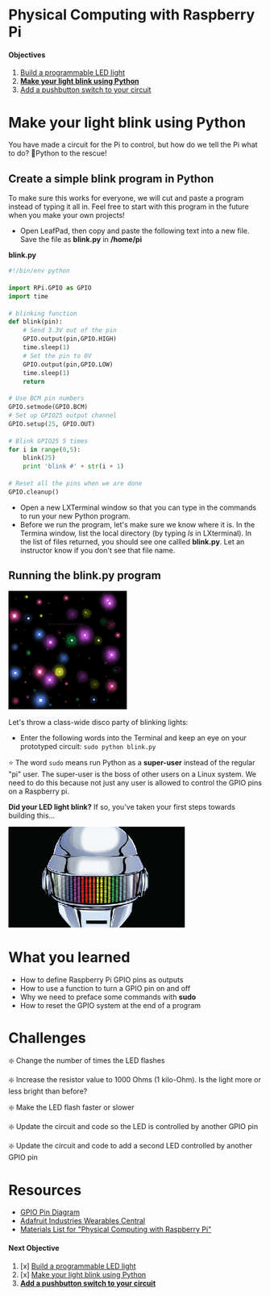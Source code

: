 Physical Computing with Raspberry Pi
====================================

#### Objectives
1. [Build a programmable LED light](01-led.md)
2. **[Make your light blink using Python](02-programming.md)**
3. [Add a pushbutton switch to your circuit](03-switch.md)

# Make your light blink using Python

You have made a circuit for the Pi to control, but how do we tell the Pi what to do? :snake:Python to the rescue!

## Create a simple blink program in Python

To make sure this works for everyone, we will cut and paste a program instead of typing it all in. Feel free to start with this program in the future when you make your own projects!

* Open LeafPad, then copy and paste the following text into a new file. Save the file as **blink.py** in **/home/pi**

**blink.py**

```python
#!/bin/env python

import RPi.GPIO as GPIO
import time

# blinking function
def blink(pin):
    # Send 3.3V out of the pin    
    GPIO.output(pin,GPIO.HIGH)
    time.sleep(1)
    # Set the pin to 0V
    GPIO.output(pin,GPIO.LOW)
    time.sleep(1)
    return

# Use BCM pin numbers
GPIO.setmode(GPIO.BCM)
# Set up GPIO25 output channel
GPIO.setup(25, GPIO.OUT)

# Blink GPIO25 5 times
for i in range(0,5):
    blink(25)
    print 'blink #' + str(i + 1)

# Reset all the pins when we are done
GPIO.cleanup()
```

* Open a new LXTerminal window so that you can type in the commands to run your new Python program. 
* Before we run the program, let's make sure we know where it is. In the Termina window, list the local directory (by typing *ls* in LXterminal). In the list of files returned, you should see one callled **blink.py**. Let an instructor know if you don't see that file name. 

## Running the blink.py program

![Blinken Lights](images/blinken.gif)

Let's throw a class-wide disco party of blinking lights:

* Enter the following words into the Terminal and keep an eye on your prototyped circuit: `sudo python blink.py`

:star: The word `sudo` means run Python as a **super-user** instead of the regular "pi" user. The super-user is the boss of other users on a Linux system. We need to do this because not just any user is allowed to control the GPIO pins on a Raspberry pi. 

**Did your LED light blink?** If so, you've taken your first steps towards building this...

![Daft Punk Helmet](images/daft.gif)

# What you learned
* How to define Raspberry Pi GPIO pins as outputs
* How to use a function to turn a GPIO pin on and off
* Why we need to preface some commands with **sudo**
* How to reset the GPIO system at the end of a program

# Challenges
:sparkle: Change the number of times the LED flashes

:sparkle: Increase the resistor value to 1000 Ohms (1 kilo-Ohm). Is the light more or less bright than before?

:sparkle: Make the LED flash faster or slower

:sparkle: Update the circuit and code so the LED is controlled by another GPIO pin

:sparkle: Update the circuit and code to add a second LED controlled by another GPIO pin

# Resources
* [GPIO Pin Diagram](images/GPIO_Pi2.png)
* [Adafruit Industries Wearables Central](http://www.adafruit.com/category/65)
* [Materials List for "Physical Computing with Raspberry Pi"](10-materials.md#materials-list-introduction-to-physical-computing)


#### Next Objective
1. [x] [Build a programmable LED light](01-led.md)
2. [x] [Make your light blink using Python](02-programming.md)
3. **[Add a pushbutton switch to your circuit](03-switch.md)**
